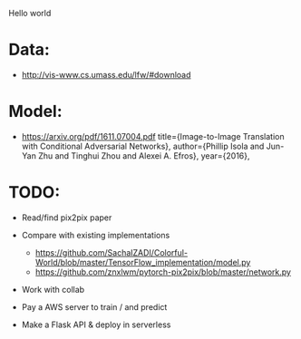 Hello world

# Data:
- http://vis-www.cs.umass.edu/lfw/#download

# Model:
- https://arxiv.org/pdf/1611.07004.pdf
title={Image-to-Image Translation with Conditional Adversarial Networks},
    author={Phillip Isola and Jun-Yan Zhu and Tinghui Zhou and Alexei A. Efros},
    year={2016},


# TODO:

- Read/find pix2pix paper
- Compare with existing implementations
    - https://github.com/SachaIZADI/Colorful-World/blob/master/TensorFlow_implementation/model.py
    - https://github.com/znxlwm/pytorch-pix2pix/blob/master/network.py


- Work with collab
- Pay a AWS server to train / and predict



- Make a Flask API & deploy in serverless
